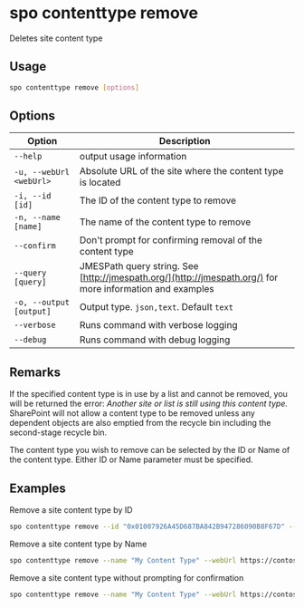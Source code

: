 # spo contenttype remove

Deletes site content type

## Usage

```sh
spo contenttype remove [options]
```

## Options

Option|Description
------|-----------
`--help`|output usage information
`-u, --webUrl <webUrl>`|Absolute URL of the site where the content type is located
`-i, --id [id]`|The ID of the content type to remove
`-n, --name [name]`|The name of the content type to remove
`--confirm`|Don't prompt for confirming removal of the content type
`--query [query]`|JMESPath query string. See [http://jmespath.org/](http://jmespath.org/) for more information and examples
`-o, --output [output]`|Output type. `json,text`. Default `text`
`--verbose`|Runs command with verbose logging
`--debug`|Runs command with debug logging

## Remarks

If the specified content type is in use by a list and cannot be removed, you will be returned the error: _Another site or list is still using this content type._ SharePoint will not allow a content type to be removed unless any dependent objects are also emptied from the recycle bin including the second-stage recycle bin.

The content type you wish to remove can be selected by the ID or Name of the content type. Either ID or Name parameter must be specified.

## Examples

Remove a site content type by ID

```sh
spo contenttype remove --id "0x01007926A45D687BA842B947286090B8F67D" --webUrl https://contoso.sharepoint.com
```

Remove a site content type by Name

```sh
spo contenttype remove --name "My Content Type" --webUrl https://contoso.sharepoint.com --confirm
```

Remove a site content type without prompting for confirmation

```sh
spo contenttype remove --name "My Content Type" --webUrl https://contoso.sharepoint.com --confirm
```